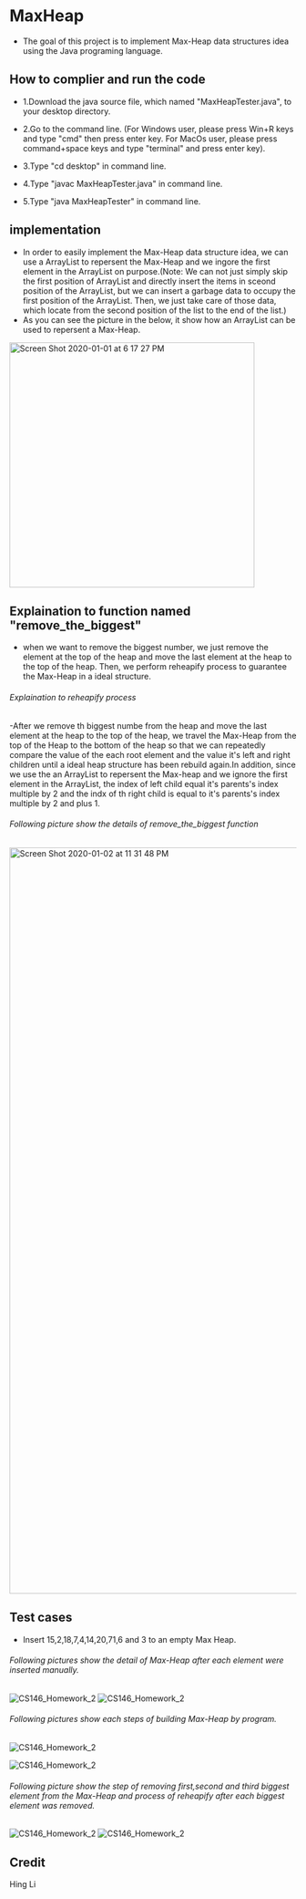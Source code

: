 # MaxHeap
- The goal of this project is to implement Max-Heap data structures idea using the Java programing language. 

## How to complier and run the code

-  1.Download the java source file, which named "MaxHeapTester.java", to your desktop directory.

-  2.Go to the command line. (For Windows user, please press Win+R keys and type "cmd" then press enter key. For MacOs user,   please press command+space keys and type "terminal" and press enter key).

-  3.Type "cd desktop" in command line.

-  4.Type "javac MaxHeapTester.java" in command line.

-  5.Type "java MaxHeapTester" in command line.


## implementation
- In order to easily implement the Max-Heap data structure idea, we can use a ArrayList to repersent the Max-Heap and we ingore the first element in the ArrayList on purpose.(Note: We can not just simply skip the first position of ArrayList and directly insert the items in sceond position of the ArrayList, but we can insert a garbage data to occupy the first position of the ArrayList. Then, we just take care of those data, which locate from the second position of the list to the end of the list.)
- As you can see the picture in the below, it show how an ArrayList can be used to repersent a Max-Heap.
<img width="430" alt="Screen Shot 2020-01-01 at 6 17 27 PM" src="https://user-images.githubusercontent.com/25276186/71649457-ce52d000-2cc3-11ea-8dca-57fdf5429cf5.png">

## Explaination to function named "remove_the_biggest"
-  when we want to remove the biggest number, we just remove the element at the top of the heap and move the last element at the heap to the top of the heap. Then, we perform reheapify process to guarantee the Max-Heap in a ideal structure. 
###### Explaination to reheapify process
-After we remove th biggest numbe from the heap and move the last element at the heap to the top of the heap, we travel the Max-Heap from the top of the Heap to the bottom of the heap so that we can repeatedly compare the value of the each root element and the value it's left and right children until a ideal heap structure has been rebuild again.In addition, since we use the an ArrayList to repersent the Max-heap and we ignore the first element in the ArrayList, the index of left child equal it's parents's index multiple by 2 and the indx of th right child is equal to it's parents's index multiple by 2 and plus 1.     
###### Following picture show the details of remove_the_biggest function
<img width="1309" alt="Screen Shot 2020-01-02 at 11 31 48 PM" src="https://user-images.githubusercontent.com/25276186/71711976-308cfd00-2db8-11ea-91f8-c5a32f17ae15.png">

## Test cases
- Insert 15,2,18,7,4,14,20,71,6 and 3 to an empty Max Heap.
###### Following pictures show the detail of Max-Heap after each element were inserted manually.
![CS146_Homework_2](https://user-images.githubusercontent.com/25276186/71712092-9c6f6580-2db8-11ea-910a-c6032beb1c41.jpg)
![CS146_Homework_2](https://user-images.githubusercontent.com/25276186/71712109-a729fa80-2db8-11ea-8036-04e8cbe10e92.jpg)
###### Following pictures show each steps of building Max-Heap by program.
![CS146_Homework_2](https://user-images.githubusercontent.com/25276186/71712361-ba899580-2db9-11ea-8bbb-a43c8129d966.jpg)

![CS146_Homework_2](https://user-images.githubusercontent.com/25276186/71712414-f886b980-2db9-11ea-81bc-a0349e41b663.jpg)
###### Following picture show the step of removing first,second and third biggest element from the Max-Heap and process of reheapify after each biggest element was removed.
![CS146_Homework_2](https://user-images.githubusercontent.com/25276186/71712850-ea399d00-2dbb-11ea-83a6-f800242988eb.jpg)
![CS146_Homework_2](https://user-images.githubusercontent.com/25276186/71712865-fa517c80-2dbb-11ea-91ea-d92d4c7386d5.jpg)

## Credit
Hing Li

